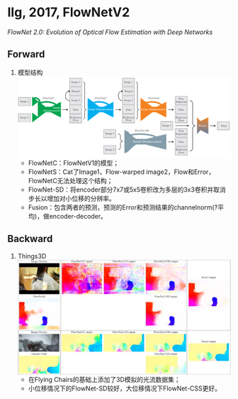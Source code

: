 # Ilg, 2017, FlowNetV2

*FlowNet 2.0: Evolution of Optical Flow Estimation with Deep Networks*

## Forward
1. 模型结构
   <img src="./img/gaozhong_forward_01.png"  style="zoom:75%"  align="center"/>
   - FlowNetC：FlowNetV1的模型； 
   - FlowNetS：Cat了Image1，Flow-warped image2，Flow和Error，FlowNetC无法处理这个结构；
   - FlowNet-SD：将encoder部分7x7或5x5卷积改为多层的3x3卷积并取消步长以增加对小位移的分辨率。
   - Fusion：包含两者的预测，预测的Error和预测结果的channelnorm(?平均)，做encoder-decoder。

## Backward
1. Things3D
   <img src="./img/gaozhong_backward_01.jpg"  style="zoom:100%"  align="center"/>
   <img src="./img/gaozhong_backward_02.jpg"  style="zoom:100%"  align="center"/>
   - 在Flying Chairs的基础上添加了3D模拟的光流数据集；
   - 小位移情况下的FlowNet-SD较好，大位移情况下FlowNet-CSS更好。